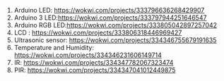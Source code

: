 1. Arduino LED: https://wokwi.com/projects/333796636268429907
2. Arduino 3 LED:https://wokwi.com/projects/333797944251646547
3. Arduino RGB LED:https://wokwi.com/projects/333805042897257042
4. LCD : https://wokwi.com/projects/333806318446969427
5. Ultrasonic sensor: https://wokwi.com/projects/334346755679191635
6. Temperature and Humidity: https://wokwi.com/projects/334346231606149714
7. IR: https://wokwi.com/projects/334347782067323474
8. PIR: https://wokwi.com/projects/334347041012449875
